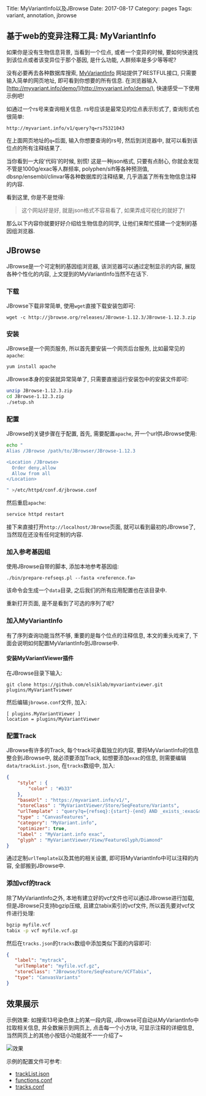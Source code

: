 Title: MyVariantInfo以及JBrowse
Date: 2017-08-17
Category: pages
Tags: variant, annotation, jbrowse

## 基于web的变异注释工具: MyVariantInfo

如果你是没有生物信息背景, 当看到一个位点, 或者一个变异的时候, 要如何快速找到该位点或者该变异位于那个基因, 是什么功能, 人群频率是多少等等呢?

没有必要再去各种数据库搜索, [MyVariantInfo](http://myvariant.info) 网站提供了RESTFUL接口, 只需要输入简单的网页地址, 即可看到你想要的所有信息. 在浏览器输入[http://myvariant.info/demo/](http://myvariant.info/demo/), 快速感受一下使用示例吧!

如通过一个rs号来查询相关信息. rs号应该是最常见的位点表示形式了, 查询形式也很简单:

```
http://myvariant.info/v1/query?q=rs75321043
```

在上面网页地址的`q=`后面, 输入你想要查询的rs号, 然后到浏览器中, 就可以看到该位点的所有注释结果了.

当你看到一大段'代码'的时候, 别慌! 这是一种json格式, 只要有点耐心, 你就会发现不管是1000g/exac等人群频率, polyphen/sift等各种预测值, dbsnp/ensembl/clinvar等各种数据库的注释结果, 几乎涵盖了所有生物信息注释的内容.

看到这里, 你是不是觉得: 

> 这个网站好是好, 就是json格式不容易看了, 如果弄成可视化的就好了!

那么以下内容你就要好好介绍给生物信息的同学, 让他们来帮忙搭建一个定制的基因组浏览器.

## JBrowse

JBrowse是一个可定制的基因组浏览器, 该浏览器可以通过定制显示的内容, 展现各种个性化的内容, 上文提到的MyVariantInfo当然不在话下.

### 下载

JBrowse下载非常简单, 使用`wget`直接下载安装包即可:

```
wget -c http://jbrowse.org/releases/JBrowse-1.12.3/JBrowse-1.12.3.zip
```

### 安装

JBrowse是一个网页服务, 所以首先要安装一个网页后台服务, 比如最常见的`apache`:

```bash
yum install apache
```

JBrowse本身的安装就异常简单了, 只需要直接运行安装包中的安装文件即可:

```bash
unzip JBrowse-1.12.3.zip
cd JBrowse-1.12.3.zip
./setup.sh
```

### 配置

JBrowse的关键步骤在于配置, 首先, 需要配置`apache`, 开一个url供JBrowse使用:

```bash
echo "
Alias /JBrowse /path/to/JBrowser/JBrowse-1.12.3

<Location /JBrowse>
  Order deny,allow
  Allow from all
</Location>

" >/etc/httpd/conf.d/jbrowse.conf
```

然后重启`apache`:

```bash
service httpd restart
```

接下来直接打开`http://localhost/JBrowse`页面, 就可以看到最初的JBrowse了, 当然现在还没有任何定制的内容.

### 加入参考基因组

使用JBrowse自带的脚本, 添加本地参考基因组:

```
./bin/prepare-refseqs.pl --fasta <reference.fa>
```

该命令会生成一个`data`目录, 之后我们的所有应用配置也在该目录中.

重新打开页面, 是不是看到了可选的序列了呢?

### 加入MyVariantInfo

有了序列查询功能当然不够, 重要的是每个位点的注释信息, 本文的重头戏来了, 下面会说明如何配置MyVariantInfo到JBrowse中.

#### 安装MyVariantViewer插件

在JBrowse目录下输入:

```
git clone https://github.com/elsiklab/myvariantviewer.git plugins/MyVariantTviewer
```

然后编辑`jbrowse.conf`文件, 加入:

```
[ plugins.MyVariantViewer ]
location = plugins/MyVariantViewer
```

### 配置Track

JBrowse有许多的Track, 每个track可承载独立的内容, 要将MyVariantInfo的信息整合到JBrowse中, 就必须要添加Track, 如想要添加`exac`的信息, 则需要编辑`data/trackList.json`, 在`tracks`数组中, 加入:

```json
{
	"style" : {
		"color" : "#b33"
	},
	"baseUrl" : "https://myvariant.info/v1/",
	"storeClass" : "MyVariantViewer/Store/SeqFeature/Variants",
	"urlTemplate" : "query?q={refseq}:{start}-{end} AND _exists_:exac&size=1000&email=colin.diesh@gmail.com&fields=exac",
	"type" : "CanvasFeatures",
	"category": "MyVariant.info",
	"optimizer": true,
	"label" : "MyVariant.info exac",
	"glyph" : "MyVariantViewer/View/FeatureGlyph/Diamond"
}
```

通过定制`urlTemplate`以及其他的相关设置, 即可将MyVariantInfo中可以注释的内容, 全部搬到JBrowse中.

### 添加vcf的track

除了MyVariantInfo之外, 本地有建立好的vcf文件也可以通过JBrowse进行加载, 但是JBrowse只支持bgzip压缩, 且建立tabix索引的vcf文件, 所以首先要对vcf文件进行处理:

```bash
bgzip myfile.vcf
tabix -p vcf myfile.vcf.gz
```

然后在`tracks.json`的`tracks`数组中添加类似下面的内容即可: 

```json
{
   "label": "mytrack",
   "urlTemplate": "myfile.vcf.gz",
   "storeClass": "JBrowse/Store/SeqFeature/VCFTabix", 
   "type": "CanvasVariants"
}
```

## 效果展示

示例效果: 如搜索13号染色体上的某一段内容, JBrowse可自动从MyVariantInfo中拉取相关信息, 并全数展示到网页上, 点击每一个小方块, 可显示注释的详细信息, 当然网页上的其他小按钮小功能就不一一介绍了~

![效果](http://wx3.sinaimg.cn/large/95202659gy1fjp7mjhvc2j21kw0zpwtj.jpg)

示例的配置文件可参考:

* [trackList.json](https://gist.githubusercontent.com/lozybean/5a2fa731d544997dd88796ed72b3c695/raw/bebfa7a72bb02076104c5fa93ffe9a34d3d4cf2d/trackList.json)
* [functions.conf](https://gist.githubusercontent.com/lozybean/5a2fa731d544997dd88796ed72b3c695/raw/bebfa7a72bb02076104c5fa93ffe9a34d3d4cf2d/functions.conf)
* [tracks.conf](https://gist.githubusercontent.com/lozybean/5a2fa731d544997dd88796ed72b3c695/raw/bebfa7a72bb02076104c5fa93ffe9a34d3d4cf2d/tracks.conf)
